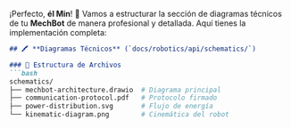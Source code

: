 ¡Perfecto, **él Min**! 🚀 Vamos a estructurar la sección de diagramas técnicos de tu **MechBot** de manera profesional y detallada. Aquí tienes la implementación completa:

```markdown
## 🖍️ **Diagramas Técnicos** (`docs/robotics/api/schematics/`)

### 📂 Estructura de Archivos
```bash
schematics/
├── mechbot-architecture.drawio  # Diagrama principal
├── communication-protocol.pdf   # Protocolo firmado
├── power-distribution.svg       # Flujo de energía
└── kinematic-diagram.png        # Cinemática del robot
```
